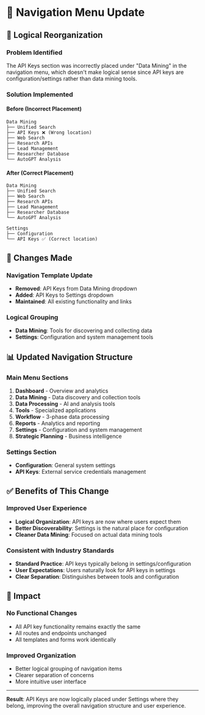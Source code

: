 # 🧭 Navigation Menu Update

## 🎯 **Logical Reorganization**

### **Problem Identified**
The API Keys section was incorrectly placed under "Data Mining" in the navigation menu, which doesn't make logical sense since API keys are configuration/settings rather than data mining tools.

### **Solution Implemented**

#### **Before (Incorrect Placement)**
```
Data Mining
├── Unified Search
├── API Keys ❌ (Wrong location)
├── Web Search
├── Research APIs
├── Lead Management
├── Researcher Database
└── AutoGPT Analysis
```

#### **After (Correct Placement)**
```
Data Mining
├── Unified Search
├── Web Search
├── Research APIs
├── Lead Management
├── Researcher Database
└── AutoGPT Analysis

Settings
├── Configuration
└── API Keys ✅ (Correct location)
```

## 🔧 **Changes Made**

### **Navigation Template Update**
- **Removed**: API Keys from Data Mining dropdown
- **Added**: API Keys to Settings dropdown
- **Maintained**: All existing functionality and links

### **Logical Grouping**
- **Data Mining**: Tools for discovering and collecting data
- **Settings**: Configuration and system management tools

## 📊 **Updated Navigation Structure**

### **Main Menu Sections**
1. **Dashboard** - Overview and analytics
2. **Data Mining** - Data discovery and collection tools
3. **Data Processing** - AI and analysis tools
4. **Tools** - Specialized applications
5. **Workflow** - 3-phase data processing
6. **Reports** - Analytics and reporting
7. **Settings** - Configuration and system management
8. **Strategic Planning** - Business intelligence

### **Settings Section**
- **Configuration**: General system settings
- **API Keys**: External service credentials management

## ✅ **Benefits of This Change**

### **Improved User Experience**
- **Logical Organization**: API keys are now where users expect them
- **Better Discoverability**: Settings is the natural place for configuration
- **Cleaner Data Mining**: Focused on actual data mining tools

### **Consistent with Industry Standards**
- **Standard Practice**: API keys typically belong in settings/configuration
- **User Expectations**: Users naturally look for API keys in settings
- **Clear Separation**: Distinguishes between tools and configuration

## 🎯 **Impact**

### **No Functional Changes**
- All API key functionality remains exactly the same
- All routes and endpoints unchanged
- All templates and forms work identically

### **Improved Organization**
- Better logical grouping of navigation items
- Clearer separation of concerns
- More intuitive user interface

---

**Result**: API Keys are now logically placed under Settings where they belong, improving the overall navigation structure and user experience.